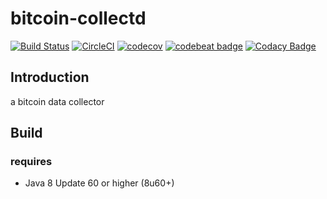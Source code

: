 # bitcoin-collectd 

[![Build Status](https://travis-ci.org/hawkingrei/bitcoin-collectd.svg?branch=master)](https://travis-ci.org/hawkingrei/bitcoin-collectd)
[![CircleCI](https://circleci.com/gh/hawkingrei/bitcoin-collectd/tree/master.svg?style=svg)](https://circleci.com/gh/hawkingrei/bitcoin-collectd/tree/master)
[![codecov](https://codecov.io/gh/hawkingrei/bitcoin-collectd/branch/master/graph/badge.svg)](https://codecov.io/gh/hawkingrei/bitcoin-collectd)
[![codebeat badge](https://codebeat.co/badges/edc81079-ae97-4ef3-8edb-83627f820415)](https://codebeat.co/projects/github-com-hawkingrei-bitcoin-collectd)
[![Codacy Badge](https://api.codacy.com/project/badge/Grade/2dd8f57b2cee4e89bebc71716cca1d31)](https://www.codacy.com/app/hawkingrei/bitcoin-collectd?utm_source=github.com&amp;utm_medium=referral&amp;utm_content=hawkingrei/bitcoin-collectd&amp;utm_campaign=Badge_Grade)

## Introduction

a bitcoin data collector

## Build

### requires
* Java 8 Update 60 or higher (8u60+)
